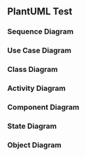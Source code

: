 ## PlantUML Test

### Sequence Diagram
<puml src="diagrams/sequence.puml" />

### Use Case Diagram
<puml src="diagrams/usecase.puml" />

### Class Diagram
<puml src="diagrams/class.puml" />

### Activity Diagram
<puml src="diagrams/activity.puml" />

### Component Diagram
<puml src="diagrams/component.puml" />

### State Diagram
<puml src="diagrams/state.puml" />

### Object Diagram
<puml src="diagrams/object.puml" />
